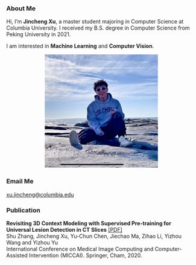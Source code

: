 ### About Me

Hi, I’m **Jincheng Xu**, a master student majoring in Computer Science at Columbia University. I received my B.S. degree in Computer Science from Peking University in 2021.  
  
I am interested in **Machine Learning** and **Computer Vision**.
  
<div  align="center">
<img src="photo.jpg" width = "300" height = "300" />
</div>  
  
### Email Me

xu.jincheng@columbia.edu
  
### Publication

**Revisiting 3D Context Modeling with Supervised Pre-training for Universal Lesion Detection in CT Slices** [[PDF]](https://arxiv.org/pdf/2012.08770.pdf)  
Shu Zhang, Jincheng Xu, Yu-Chun Chen, Jiechao Ma, Zihao Li, Yizhou Wang and Yizhou Yu  
International Conference on Medical Image Computing and Computer-Assisted Intervention (MICCAI). Springer, Cham, 2020.

